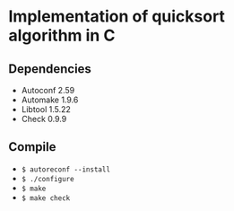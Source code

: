 # Implementation of quicksort algorithm in C

## Dependencies
- Autoconf 2.59
- Automake 1.9.6
- Libtool 1.5.22
- Check 0.9.9

## Compile
- `$ autoreconf --install`
- `$ ./configure`
- `$ make`
- `$ make check`
